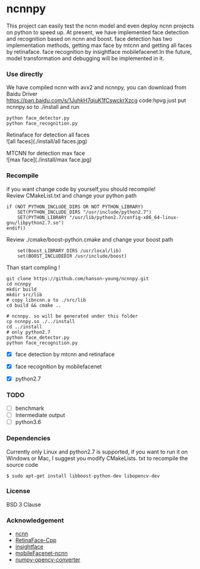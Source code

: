 # ncnnpy
This project can easily test the ncnn model and even deploy ncnn projects on python to speed up.
At present, we have implemented face detection and recognition based on ncnn and boost.
face detection has two implementation methods, getting max face by mtcnn and getting all faces by retinaface. 
face recognition by insightface mobilefacenet.In the future, model transformation and debugging will be implemented in it.




### Use directly
We have compiled ncnn with avx2 and ncnnpy, you can download from Baidu Driver  
https://pan.baidu.com/s/1JuhkH7qiuK1fCswckrXzcg code:hpvg
just put ncnnpy.so to ./install and run
```buildoutcfg
python face_detector.py
python face_recognition.py
```
Retinaface for detection all faces  
![all faces](./install/all faces.jpg)

MTCNN for detection max face  
![max face](./install/max face.jpg)


### Recompile
if you want change code by yourself,you should recompile!  
Review CMakeList.txt and change your python path 
```
if (NOT PYTHON_INCLUDE_DIRS OR NOT PYTHON_LIBRARY)
    SET(PYTHON_INCLUDE_DIRS "/usr/include/python2.7")
    SET(PYTHON_LIBRARY "/usr/lib/python2.7/config-x86_64-linux-gnu/libpython2.7.so")
endif()
```
Review ./cmake/boost-python.cmake and change your boost path 
```buildoutcfg
    set(Boost_LIBRARY_DIRS /usr/local/lib)
    set(BOOST_INCLUDEDIR /usr/include/boost)
```
Than start compling !
```buildoutcfg
git clone https://github.com/hanson-young/ncnnpy.git
cd ncnnpy 
mkdir build
mkdir src/lib
# copy libncnn.a to ./src/lib
cd build && cmake ..

# ncnnpy. so will be generated under this folder
cp ncnnpy.so ./../install
cd ../install
# only python2.7
python face_detector.py
python face_recognition.py
```




- [x] face detection by mtcnn and retinaface
- [x] face recognition by mobilefacenet
- [x] python2.7 


### TODO
- [ ] benchmark 
- [ ] Intermediate output 
- [ ] python3.6 

### Dependencies
Currently only Linux and python2.7 is supported, if you want to run it on Windows or Mac,
I suggest you modify CMakeLists. txt to recompile the source code
```buildoutcfg
$ sudo apt-get install libboost-python-dev libopencv-dev
```
### License
BSD 3 Clause

### Acknowledgement
- [ncnn](https://github.com/Tencent/ncnn)
- [RetinaFace-Cpp](https://github.com/Charrin/RetinaFace-Cpp)
- [insightface](https://github.com/deepinsight/insightface)
- [mobileFacenet-ncnn](https://github.com/honghuCode/mobileFacenet-ncnn/tree/feature/mobilefacenet-mxnet2caffe)
- [numpy-opencv-converter](https://github.com/spillai/numpy-opencv-converter)
